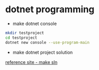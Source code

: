 # dotnet programming 

- make dotnet console 

```sh
mkdir testproject
cd testproject
dotnet new console --use-program-main
```

- make dotnet project solution

[reference site - make sln](https://learn.microsoft.com/ko-kr/dotnet/core/tools/dotnet-sln)  

